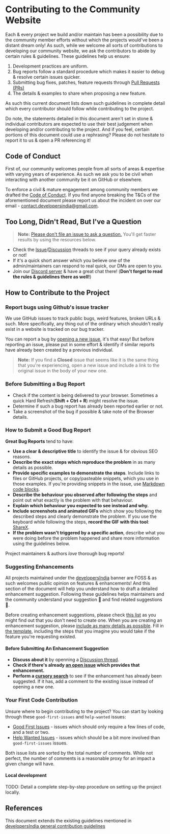 # Contributing to the Community Website

Each & every project we build and/or maintain has been a possibility due to the community member efforts without which the projects would've been a distant dream only! As such, while we welcome all sorts of contributions to developing our community website, we ask the contributors to abide by certain rules & guidelines. These guidelines help us ensure:

1. Development practices are uniform.
2. Bug reports follow a standard procedure which makes it easier to debug & resolve certain issues quicker.
3. Submitting bug fixes, patches, feature requests through [Pull Requests (PRs)](https://docs.github.com/en/pull-requests/collaborating-with-pull-requests/proposing-changes-to-your-work-with-pull-requests/about-pull-requests)
4. The details & examples to share when proposing a new feature.

As such this current document lists down such guidelines in complete detail which every contributor should follow while contributing to the project.

Do note, the statements detailed in this document aren't set in stone & individual contributors are expected to use their best judgement when developing and/or contributing to the project. And if you feel, certain portions of this document could use a rephrasing? Please do not hesitate to report it to us & open a PR referencing it!

## Code of Conduct

First of, our community welcomes people from all sorts of areas & expertise with varying years of experience. As such we ask you to be civil when interacting with another community be it on GitHub or elsewhere.

To enforce a civil & mature engagement among community members we drafted the [Code of Conduct](https://github.com/developersIndia/.github/blob/main/CODE_OF_CONDUCT.md). If you find anyone breaking the T&Cs of the aforementioned document please report us about the incident on over our email - contact.developersindia@gmail.com.

## Too Long, Didn't Read, But I've a Question

> **Note:** [Please don't file an issue to ask a question.](https://blog.atom.io/2016/04/19/managing-the-deluge-of-atom-issues.html) You'll get faster results by using the resources below.

- Check the [Issue](https://github.com/developersIndia/website/issues)/[Discussion](https://github.com/developersIndia/website/discussions) threads to see if your query already exists or not!
- If it's a quick short answer which you believe one of the admin/maintainers can respond to real quick, our DMs are open to you.
- Join our [Discord server](https://discord.gg/b4YYdyYBGH) & have a great chat there! (**Don't forget to read the rules & guidelines there as well!**)

## How to Contribute to the Project

### Report bugs using Github's issue tracker

We use GitHub issues to track public bugs, weird features, broken URLs & such. More specifically, any thing out of the ordinary which shouldn't really exist in a website is tracked on our bug tracker.

You can report a bug by [opening a new issue](https://github.com/developersIndia/developersIndia.in/issues/new/choose), it's that easy! But before reporting an issue, please put in some effort & identify if similar reports have already been created by a previous individual.

> **Note:** If you find a **Closed** issue that seems like it is the same thing that you're experiencing, open a new issue and include a link to the original issue in the body of your new one.

### Before Submitting a Bug Report

- Check if the content is being delivered to your browser. Sometimes a quick Hard Refresh(**Shift + Ctrl + R**) might resolve the issue.
- Determine if such a bug report has already been reported earlier or not.
- Take a screenshot of the bug if possible & take note of the Browser details.

### How to Submit a Good Bug Report

**Great Bug Reports** tend to have:

- **Use a clear & descriptive title** to identify the issue & for obvious SEO reasons.
- **Describe the exact steps which reproduce the problem** in as many details as possible.
- **Provide specific examples to demonstrate the steps**. Include links to files or GitHub projects, or copy/pasteable snippets, which you use in those examples. If you're providing snippets in the issue, use [Markdown code blocks](https://www.markdownguide.org/basic-syntax/#code).
- **Describe the behaviour you observed after following the steps** and point out what exactly is the problem with that behaviour.
- **Explain which behaviour you expected to see instead and why.**
- **Include screenshots and animated GIFs** which show you following the described steps and clearly demonstrate the problem. If you use the keyboard while following the steps, **record the GIF with this tool**: [ShareX](https://getsharex.com/).
- **If the problem wasn't triggered by a specific action**, describe what you were doing before the problem happened and share more information using the guidelines below.

Project maintainers & authors _love_ thorough bug reports!

### Suggesting Enhancements

All projects maintained under the [developersIndia](https://github.com/developersIndia) banner are FOSS & as such welcomes public opinion on features & enhancements! And this section of the document will help you understand how to draft a detailed enhancement suggestion. Following these guidelines helps maintainers and the community understand your suggestion :pencil: and find related suggestions :mag_right:.

Before creating enhancement suggestions, please check
[this list](#before-submitting-an-enhancement-suggestion) as you might find out
that you don't need to create one. When you are creating an enhancement
suggestion, please
[include as many details as possible](#how-do-i-submit-a-good-enhancement-suggestion).
Fill in [the template](https://github.com/developersIndia/website/issues/new?assignees=Jarmos-san%2CBhupesh-V&labels=enhancement&template=feature_request.yml&title=%5BFEATURE+REQUEST%5D%3A+), including the steps
that you imagine you would take if the feature you're requesting existed.

#### Before Submitting An Enhancement Suggestion

- **Discuss about it** by openning a [Discussion thread](https://github.com/developersIndia/website/discussions).
- **Check if there's already [an open issue](https://github.com/developersIndia/website/issues) which provides that enhancement.**
- **Perform a [cursory search](https://github.com/developersIndia/website/issues?q=is%3Aopen+is%3Aissue+label%3Aenhancement)** to see if the enhancement has already been suggested. If it has, add a comment to the existing issue instead of opening a new one.

### Your First Code Contribution

Unsure where to begin contributing to the project? You can start by looking through these `good-first-issues` and `help-wanted` issues:

- [Good First Issues](https://github.com/developersIndia/website/issues?q=is%3Aopen+is%3Aissue+label%3A%22good+first+issue%22) - issues which should only require a few lines of code, and a test or two.
- [Help Wanted Issues](https://github.com/developersIndia/website/issues?q=is%3Aopen+is%3Aissue+label%3A%22help+wanted%22) - issues which should be a bit more involved than `good-first-issues` issues.

Both issue lists are sorted by the total number of comments. While not perfect, the number of comments is a reasonable proxy for an impact a given change will have.

#### Local development

TODO: Detail a complete step-by-step procedure on setting up the project locally.

<!-- ## TODO: License -->

<!-- By contributing, you agree that your contributions will be licensed under its -->
<!-- MIT License. -->

## References

This document extends the existing guidelines mentioned in
[developersIndia general contribution guidelines](https://github.com/developersIndia/.github/blob/main/CONTRIBUTING.md)

